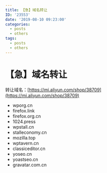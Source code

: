 ```yaml
---
title: 【急】域名转让
ID: '23553'
date: '2019-08-10 09:23:00'
categories:
  - posts
  - others
tags:
  - posts
  - others
---
```


# 【急】域名转让

转让域名：[https://mi.aliyun.com/shop/38709](https://mi.aliyun.com/shop/38709)

- wporg.cn
- firefox.link
- firefox.org.cn
- 1024.press
- wpstall.cn
- stalleconomy.cn
- mozilla.top
- wptavern.cn
- classiceditor.cn
- yoseo.cn
- yoastseo.cn
- gravatar.com.cn
 
